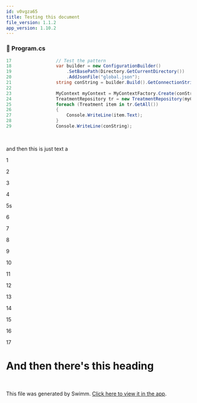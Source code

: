 ```yaml
---
id: v0vgza65
title: Testing this document
file_version: 1.1.2
app_version: 1.10.2
---
```



<!-- NOTE-swimm-snippet: the lines below link your snippet to Swimm -->
### 📄 Program.cs
```c#
17                 // Test the pattern
18                 var builder = new ConfigurationBuilder()
19                     .SetBasePath(Directory.GetCurrentDirectory())
20                     .AddJsonFile("global.json");
21                 string conString = builder.Build().GetConnectionString("DefaultConnection");
22     
23                 MyContext myContext = MyContextFactory.Create(conString);
24                 TreatmentRepository tr = new TreatmentRepository(myContext);
25                 foreach (Treatment item in tr.GetAll())
26                 {
27                     Console.WriteLine(item.Text);
28                 }
29                 Console.WriteLine(conString);
```

<br/>

and then this is just text a

1

2

3

4

5s

6

7

8

9

10

11

12

13

14

15

16

17

# And then there's this heading

<br/>

This file was generated by Swimm. [Click here to view it in the app](https://app.swimm.io/repos/Z2l0aHViJTNBJTNBY3NoYXJwLXNoYXVsLXRlc3QlM0ElM0Fzd2ltbWlv/docs/v0vgza65).

